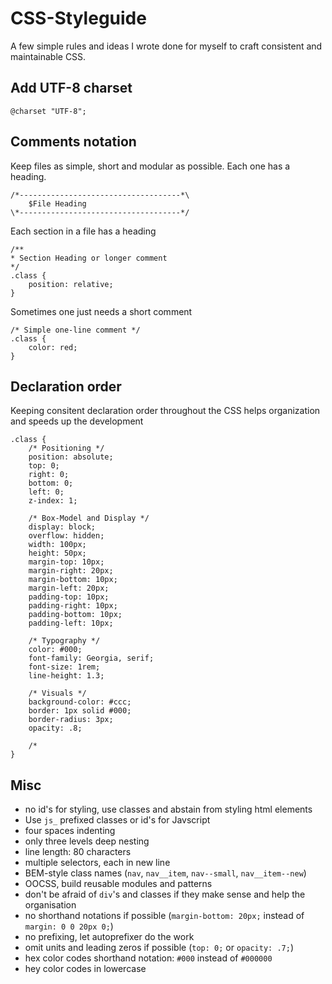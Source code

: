 CSS-Styleguide
==============

A few simple rules and ideas I wrote done for myself to craft consistent and
maintainable CSS.

## Add UTF-8 charset

    @charset "UTF-8";

## Comments notation
Keep files as simple, short and modular as possible. Each one has a heading.

    /*------------------------------------*\
        $File Heading
    \*------------------------------------*/

Each section in a file has a heading

    /**
    * Section Heading or longer comment
    */
    .class {
        position: relative;
    }

Sometimes one just needs a short comment

    /* Simple one-line comment */
    .class {
        color: red;
    }


## Declaration order
Keeping consitent declaration order throughout the CSS helps organization and
speeds up the development

    .class {
        /* Positioning */
        position: absolute;
        top: 0;
        right: 0;
        bottom: 0;
        left: 0;
        z-index: 1;

        /* Box-Model and Display */
        display: block;
        overflow: hidden;
        width: 100px;
        height: 50px;
        margin-top: 10px;
        margin-right: 20px;
        margin-bottom: 10px;
        margin-left: 20px;
        padding-top: 10px;
        padding-right: 10px;
        padding-bottom: 10px;
        padding-left: 10px;

        /* Typography */
        color: #000;
        font-family: Georgia, serif;
        font-size: 1rem;
        line-height: 1.3;

        /* Visuals */
        background-color: #ccc;
        border: 1px solid #000;
        border-radius: 3px;
        opacity: .8;

        /*
    }

## Misc
* no id's for styling, use classes and abstain from styling html elements
* Use `js_` prefixed classes or id's for Javscript
* four spaces indenting
* only three levels deep nesting
* line length: 80 characters
* multiple selectors, each in new line
* BEM-style class names (`nav`, `nav__item`, `nav--small`, `nav__item--new`)
* OOCSS, build reusable modules and patterns
* don't be afraid of `div`'s and classes if they make sense and help the
  organisation
* no shorthand notations if possible (`margin-bottom: 20px;` instead of
  `margin: 0 0 20px 0;`)
* no prefixing, let autoprefixer do the work
* omit units and leading zeros if possible (`top: 0;` or `opacity: .7;`)
* hex color codes shorthand notation: `#000` instead of `#000000`
* hey color codes in lowercase